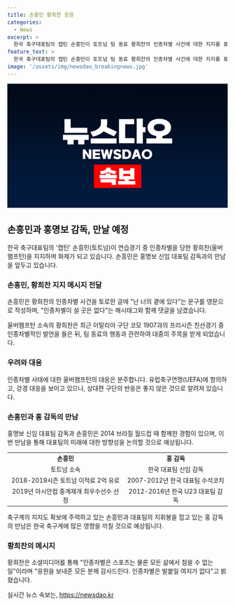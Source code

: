```yaml
---
title: 손흥민 황희찬 응원
categories:
  - News
excerpt: >
  한국 축구대표팀의 캡틴 손흥민이 토트넘 팀 동료 황희찬의 인종차별 사건에 대한 지지를 표명했다. 황희찬은 이탈리아 구단과의 프리시즌 친선경기 중 인종차별적 발언을 들었고, 팀 동료가 가해자에게 퇴장당하는 사태가 벌어졌다. 이에 울버햄프턴은 UEFA에 항의하며 강경 대응했지만, 가해자 구단은 사과 대신 강경한 태도를 보이고 있다. 황희찬은 소셜미디어를 통해 인종차별에 대해 강하게 거부하며 손흥민은 홍명보 신임 대표팀 감독과의 만남을 앞두고 있다. 
feature_text: >
  한국 축구대표팀의 캡틴 손흥민이 토트넘 팀 동료 황희찬의 인종차별 사건에 대한 지지를 표명했다. 황희찬은 이탈리아 구단과의 프리시즌 친선경기 중 인종차별적 발언을 들었고, 팀 동료가 가해자에게 퇴장당하는 사태가 벌어졌다. 이에 울버햄프턴은 UEFA에 항의하며 강경 대응했지만, 가해자 구단은 사과 대신 강경한 태도를 보이고 있다. 황희찬은 소셜미디어를 통해 인종차별에 대해 강하게 거부하며 손흥민은 홍명보 신임 대표팀 감독과의 만남을 앞두고 있다. 
image: '/assets/img/newsdao_breakingnews.jpg'
---
```


<p><img src="/assets/img/newsdao_breakingnews.jpg" alt="koreaapp 속보" /></p>

<h2 data-ke-size="size26">손흥민과 홍명보 감독, 만날 예정</h2>

<p data-ke-size="size16">한국 축구대표팀의 '캡틴' 손흥민(토트넘)이 연습경기 중 인종차별을 당한 황희찬(울버햄프턴)을 지지하며 화제가 되고 있습니다. 손흥민은 홍명보 신임 대표팀 감독과의 만남을 앞두고 있습니다.</p>

<h3>손흥민, 황희찬 지지 메시지 전달</h3>

<p data-ke-size="size16">손흥민은 황희찬의 인종차별 사건을 토로한 글에 "난 너의 곁에 있다"는 문구를 영문으로 작성하며, "인종차별이 설 곳은 없다"는 해시태그와 함께 댓글을 남겼습니다.</p>

<p data-ke-size="size16">울버햄프턴 소속의 황희찬은 최근 이탈리아 구단 코모 1907과의 프리시즌 친선경기 중 인종차별적인 발언을 들은 뒤, 팀 동료의 행동과 관련하여 대중의 주목을 받게 되었습니다.</p>

<h3>우려와 대응</h3>

<p data-ke-size="size16">인종차별 사태에 대한 울버햄프턴의 대응은 분주합니다. 유럽축구연맹(UEFA)에 항의하고, 강경 대응을 보이고 있으나, 상대편 구단의 반응은 좋지 않은 것으로 알려져 있습니다.</p>

<h3>손흥민과 홍 감독의 만남</h3>

<p data-ke-size="size16">홍명보 신임 대표팀 감독과 손흥민은 2014 브라질 월드컵 때 함께한 경험이 있으며, 이번 만남을 통해 대표팀의 미래에 대한 방향성을 논의할 것으로 예상됩니다.</p>

<p data-ke-size="size16"></p>

<table>
    <tbody>
        <tr>
            <td style="text-align: center; height: 17px;"><b>손흥민</b></td>
            <td style="text-align: center; height: 17px;"><b>홍 감독</b></td>
        </tr>
        <tr>
            <td style="text-align: center; height: 17px;">토트넘 소속</td>
            <td style="text-align: center; height: 17px;">한국 대표팀 신임 감독</td>
        </tr>
        <tr>
            <td style="text-align: center; height: 17px;">2018-2019시즌 토트넘 이적료 2억 유로</td>
            <td style="text-align: center; height: 17px;">2007-2012년 한국 대표팀 수석코치</td>
        </tr>
        <tr>
            <td style="text-align: center; height: 17px;">2019년 아시안컵 중계재개 최우수선수 선정</td>
            <td style="text-align: center; height: 17px;">2012-2016년 한국 U23 대표팀 감독</td>
        </tr>
    </tbody>
</table>

<p data-ke-size="size16"></p>

<p data-ke-size="size16">축구계의 지지도 확보에 주력하고 있는 손흥민과 대표팀의 지휘봉을 잡고 있는 홍 감독의 만남은 한국 축구계에 많은 영향을 끼칠 것으로 예상됩니다.</p>

<h3>황희찬의 메시지</h3>

<p data-ke-size="size16">황희찬은 소셜미디어를 통해 "인종차별은 스포츠는 물론 모든 삶에서 참을 수 없는 일"이라며 "응원을 보내준 모든 분께 감사드린다. 인종차별은 발붙일 여지가 없다"고 밝혔습니다.</p>

<p data-ke-size="size16"></p>
실시간 뉴스 속보는, <a href="https://newsdao.kr" rel="dofollow">https://newsdao.kr</a>


